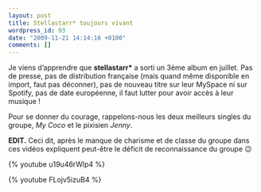 ```yaml
---
layout: post
title: Stellastarr* toujours vivant
wordpress_id: 93
date: "2009-11-21 14:14:16 +0100"
comments: []
---
```


Je viens d’apprendre que **stellastarr\*** a sorti un 3ème album en juillet. Pas
de presse, pas de distribution française (mais quand même disponible en import,
faut pas déconner), pas de nouveau titre sur leur MySpace ni sur Spotify, pas de
date européenne, il faut lutter pour avoir accès à leur musique !

Pour se donner du courage, rappelons-nous les deux meilleurs singles du groupe,
_My Coco_ et le pixisien _Jenny_.

**EDIT.** Ceci dit, après le manque de charisme et de classe du groupe dans ces
vidéos expliquent peut-être le déficit de reconnaissance du groupe 😉

{% youtube u19u46rWIp4 %}

{% youtube FLojv5izuB4 %}
